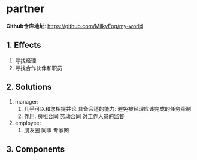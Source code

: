 # partner

**Github仓库地址**: <https://github.com/MilkyFog/my-world>

## 1. **Effects**

1. 寻找经理
2. 寻找合作伙伴和职员

## 2. **Solutions**

1. manager:
   1. 几乎可以和您相提并论 具备合适的能力: 避免被经理应该完成的任务牵制
   2. 作用: 房租合同 劳动合同 对工作人员的监督
2. employee:
   1. 朋友圈 同事 专家网

## 3. **Components**

